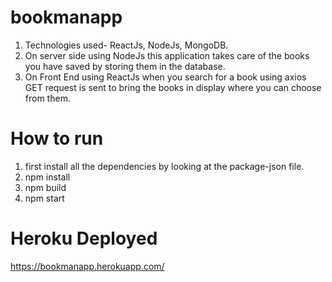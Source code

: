 # bookmanapp
1. Technologies used- ReactJs, NodeJs, MongoDB.
2. On server side using NodeJs this application takes care of the books you have saved by storing them in the database.
3. On Front End using ReactJs when you search for a book using axios GET request is sent to bring the books in display where you can choose from them.

# How to run
1. first install all the dependencies by looking at the package-json file.
2. npm install
3. npm build
4. npm start
# Heroku Deployed
https://bookmanapp.herokuapp.com/
